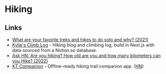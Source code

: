 # Hiking

## Links

- [What are your favorite treks and hikes to do solo and why? (2021)](https://www.reddit.com/r/solotravel/comments/m16pyc/what_are_your_favorite_treks_and_hikes_to_do_solo/)
- [Kylie's Climb Log](https://github.com/kale-stew/climb-log) - Hiking blog and climbing log, build in Next.js with data sourced from a Notion.so database.
- [Ask HN: Are you hiking? How old are you and how many kilometers can you Hike? (2022)](https://news.ycombinator.com/item?id=32044296)
- [KT Companion](https://github.com/jamealg/KT-companion) - Offline-ready hiking trail companion app. ([HN](https://news.ycombinator.com/item?id=33420852))
